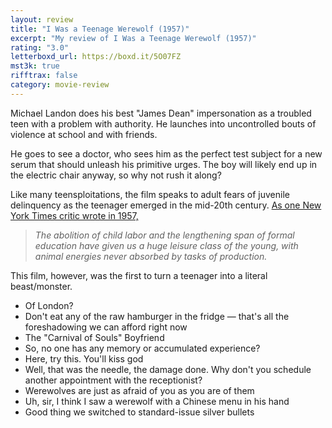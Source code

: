 ```yaml
---
layout: review
title: "I Was a Teenage Werewolf (1957)"
excerpt: "My review of I Was a Teenage Werewolf (1957)"
rating: "3.0"
letterboxd_url: https://boxd.it/5O07FZ
mst3k: true
rifftrax: false
category: movie-review
---
```


Michael Landon does his best "James Dean" impersonation as a troubled teen with a problem with authority. He launches into uncontrolled bouts of violence at school and with friends.

He goes to see a doctor, who sees him as the perfect test subject for a new serum that should unleash his primitive urges. The boy will likely end up in the electric chair anyway, so why not rush it along?

Like many teensploitations, the film speaks to adult fears of juvenile delinquency as the teenager emerged in the mid-20th century. <a href="https://www.saturdayeveningpost.com/2018/02/brief-history-teenagers/" title="As one New York Times critic wrote in 1957,">As one New York Times critic wrote in 1957,</a>

<blockquote><i>The abolition of child labor and the lengthening span of formal education have given us a huge leisure class of the young, with animal energies never absorbed by tasks of production.</i></blockquote>
This film, however, was the first to turn a teenager into a literal beast/monster.

- Of London?
- Don't eat any of the raw hamburger in the fridge — that's all the foreshadowing we can afford right now
- The "Carnival of Souls" Boyfriend
- So, no one has any memory or accumulated experience?
- Here, try this. You'll kiss god
- Well, that was the needle, the damage done. Why don't you schedule another appointment with the receptionist?
- Werewolves are just as afraid of you as you are of them
- Uh, sir, I think I saw a werewolf with a Chinese menu in his hand
- Good thing we switched to standard-issue silver bullets

